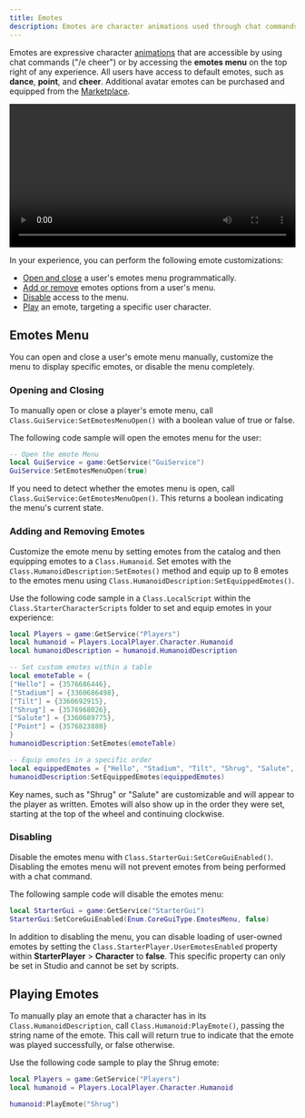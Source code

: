 ```yaml
---
title: Emotes
description: Emotes are character animations used through chat commands, or accessing the emotes menu.
---
```


Emotes are expressive character [animations](../animation/index.md) that are accessible by using chat commands ("/e cheer") or by accessing the **emotes menu** on the top right of any experience. All users have access to default emotes, such as **dance**, **point**, and **cheer**. Additional avatar emotes can be purchased and equipped from the [Marketplace](https://www.roblox.com/catalog).

<video src="../assets/avatar/avatar-emotes/Avatar-Emotes.mp4" controls width="100%"></video>

In your experience, you can perform the following emote customizations:

- [Open and close](#opening-and-closing) a user's emotes menu programmatically.
- [Add or remove](#adding-and-removing-emotes) emotes options from a user's menu.
- [Disable](#disabling) access to the menu.
- [Play](#playing-emotes) an emote, targeting a specific user character.

## Emotes Menu

You can open and close a user's emote menu manually, customize the menu to display specific emotes, or disable the menu completely.

### Opening and Closing

To manually open or close a player's emote menu, call `Class.GuiService:SetEmotesMenuOpen()` with a boolean value of true or false.

The following code sample will open the emotes menu for the user:

```lua
-- Open the emote Menu
local GuiService = game:GetService("GuiService")
GuiService:SetEmotesMenuOpen(true)
```

If you need to detect whether the emotes menu is open, call `Class.GuiService:GetEmotesMenuOpen()`. This returns a boolean indicating the menu's current state.

### Adding and Removing Emotes

Customize the emote menu by setting emotes from the catalog and then equipping emotes to a `Class.Humanoid`. Set emotes with the `Class.HumanoidDescription:SetEmotes()` method and equip up to 8 emotes to the emotes menu using `Class.HumanoidDescription:SetEquippedEmotes()`.

Use the following code sample in a `Class.LocalScript` within the `Class.StarterCharacterScripts` folder to set and equip emotes in your experience:

```lua
local Players = game:GetService("Players")
local humanoid = Players.LocalPlayer.Character.Humanoid
local humanoidDescription = humanoid.HumanoidDescription

-- Set custom emotes within a table
local emoteTable = {
["Hello"] = {3576686446},
["Stadium"] = {3360686498},
["Tilt"] = {3360692915},
["Shrug"] = {3576968026},
["Salute"] = {3360689775},
["Point"] = {3576823880}
}
humanoidDescription:SetEmotes(emoteTable)

-- Equip emotes in a specific order
local equippedEmotes = {"Hello", "Stadium", "Tilt", "Shrug", "Salute", "Point"}
humanoidDescription:SetEquippedEmotes(equippedEmotes)
```

<Alert severity="info">
Key names, such as "Shrug" or "Salute" are customizable and will appear to the player as written. Emotes will also show up in the order they were set, starting at the top of the wheel and continuing clockwise.
</Alert>

### Disabling

Disable the emotes menu with `Class.StarterGui:SetCoreGuiEnabled()`. Disabling the emotes menu will not prevent emotes from being performed with a chat command.

The following sample code will disable the emotes menu:

```lua
local StarterGui = game:GetService("StarterGui")
StarterGui:SetCoreGuiEnabled(Enum.CoreGuiType.EmotesMenu, false)
```

In addition to disabling the menu, you can disable loading of user-owned emotes by setting the `Class.StarterPlayer.UserEmotesEnabled` property within **StarterPlayer** > **Character** to **false**. This specific property can only be set in Studio and cannot be set by scripts.

## Playing Emotes

To manually play an emote that a character has in its `Class.HumanoidDescription`, call `Class.Humanoid:PlayEmote()`, passing the string name of the emote. This call will return true to indicate that the emote was played successfully, or false otherwise.

Use the following code sample to play the Shrug emote:

```lua
local Players = game:GetService("Players")
local humanoid = Players.LocalPlayer.Character.Humanoid

humanoid:PlayEmote("Shrug")
```
